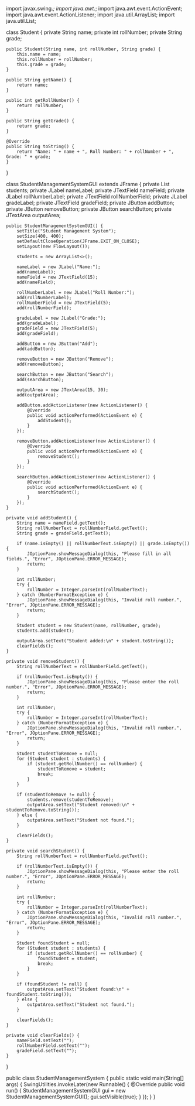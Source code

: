 import javax.swing.*;
import java.awt.*;
import java.awt.event.ActionEvent;
import java.awt.event.ActionListener;
import java.util.ArrayList;
import java.util.List;

class Student {
    private String name;
    private int rollNumber;
    private String grade;

    public Student(String name, int rollNumber, String grade) {
        this.name = name;
        this.rollNumber = rollNumber;
        this.grade = grade;
    }

    public String getName() {
        return name;
    }

    public int getRollNumber() {
        return rollNumber;
    }

    public String getGrade() {
        return grade;
    }

    @Override
    public String toString() {
        return "Name: " + name + ", Roll Number: " + rollNumber + ", Grade: " + grade;
    }
}

class StudentManagementSystemGUI extends JFrame {
    private List<Student> students;
    private JLabel nameLabel;
    private JTextField nameField;
    private JLabel rollNumberLabel;
    private JTextField rollNumberField;
    private JLabel gradeLabel;
    private JTextField gradeField;
    private JButton addButton;
    private JButton removeButton;
    private JButton searchButton;
    private JTextArea outputArea;

    public StudentManagementSystemGUI() {
        setTitle("Student Management System");
        setSize(400, 400);
        setDefaultCloseOperation(JFrame.EXIT_ON_CLOSE);
        setLayout(new FlowLayout());

        students = new ArrayList<>();

        nameLabel = new JLabel("Name:");
        add(nameLabel);
        nameField = new JTextField(15);
        add(nameField);

        rollNumberLabel = new JLabel("Roll Number:");
        add(rollNumberLabel);
        rollNumberField = new JTextField(5);
        add(rollNumberField);

        gradeLabel = new JLabel("Grade:");
        add(gradeLabel);
        gradeField = new JTextField(5);
        add(gradeField);

        addButton = new JButton("Add");
        add(addButton);

        removeButton = new JButton("Remove");
        add(removeButton);

        searchButton = new JButton("Search");
        add(searchButton);

        outputArea = new JTextArea(15, 30);
        add(outputArea);

        addButton.addActionListener(new ActionListener() {
            @Override
            public void actionPerformed(ActionEvent e) {
                addStudent();
            }
        });

        removeButton.addActionListener(new ActionListener() {
            @Override
            public void actionPerformed(ActionEvent e) {
                removeStudent();
            }
        });

        searchButton.addActionListener(new ActionListener() {
            @Override
            public void actionPerformed(ActionEvent e) {
                searchStudent();
            }
        });
    }

    private void addStudent() {
        String name = nameField.getText();
        String rollNumberText = rollNumberField.getText();
        String grade = gradeField.getText();

        if (name.isEmpty() || rollNumberText.isEmpty() || grade.isEmpty()) {
            JOptionPane.showMessageDialog(this, "Please fill in all fields.", "Error", JOptionPane.ERROR_MESSAGE);
            return;
        }

        int rollNumber;
        try {
            rollNumber = Integer.parseInt(rollNumberText);
        } catch (NumberFormatException e) {
            JOptionPane.showMessageDialog(this, "Invalid roll number.", "Error", JOptionPane.ERROR_MESSAGE);
            return;
        }

        Student student = new Student(name, rollNumber, grade);
        students.add(student);

        outputArea.setText("Student added:\n" + student.toString());
        clearFields();
    }

    private void removeStudent() {
        String rollNumberText = rollNumberField.getText();

        if (rollNumberText.isEmpty()) {
            JOptionPane.showMessageDialog(this, "Please enter the roll number.", "Error", JOptionPane.ERROR_MESSAGE);
            return;
        }

        int rollNumber;
        try {
            rollNumber = Integer.parseInt(rollNumberText);
        } catch (NumberFormatException e) {
            JOptionPane.showMessageDialog(this, "Invalid roll number.", "Error", JOptionPane.ERROR_MESSAGE);
            return;
        }

        Student studentToRemove = null;
        for (Student student : students) {
            if (student.getRollNumber() == rollNumber) {
                studentToRemove = student;
                break;
            }
        }

        if (studentToRemove != null) {
            students.remove(studentToRemove);
            outputArea.setText("Student removed:\n" + studentToRemove.toString());
        } else {
            outputArea.setText("Student not found.");
        }

        clearFields();
    }

    private void searchStudent() {
        String rollNumberText = rollNumberField.getText();

        if (rollNumberText.isEmpty()) {
            JOptionPane.showMessageDialog(this, "Please enter the roll number.", "Error", JOptionPane.ERROR_MESSAGE);
            return;
        }

        int rollNumber;
        try {
            rollNumber = Integer.parseInt(rollNumberText);
        } catch (NumberFormatException e) {
            JOptionPane.showMessageDialog(this, "Invalid roll number.", "Error", JOptionPane.ERROR_MESSAGE);
            return;
        }

        Student foundStudent = null;
        for (Student student : students) {
            if (student.getRollNumber() == rollNumber) {
                foundStudent = student;
                break;
            }
        }

        if (foundStudent != null) {
            outputArea.setText("Student found:\n" + foundStudent.toString());
        } else {
            outputArea.setText("Student not found.");
        }

        clearFields();
    }

    private void clearFields() {
        nameField.setText("");
        rollNumberField.setText("");
        gradeField.setText("");
    }
}

public class StudentManagementSystem {
    public static void main(String[] args) {
        SwingUtilities.invokeLater(new Runnable() {
            @Override
            public void run() {
                StudentManagementSystemGUI gui = new StudentManagementSystemGUI();
                gui.setVisible(true);
            }
        });
    }
}
